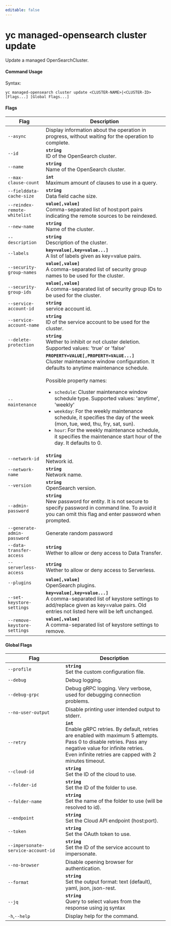 ```yaml
---
editable: false
---
```


# yc managed-opensearch cluster update

Update a managed OpenSearchCluster.

#### Command Usage

Syntax: 

`yc managed-opensearch cluster update <CLUSTER-NAME>|<CLUSTER-ID> [Flags...] [Global Flags...]`

#### Flags

| Flag | Description |
|----|----|
|`--async`|Display information about the operation in progress, without waiting for the operation to complete.|
|`--id`|<b>`string`</b><br/>ID of the OpenSearch cluster.|
|`--name`|<b>`string`</b><br/>Name of the OpenSearch cluster.|
|`--max-clause-count`|<b>`int`</b><br/>Maximum amount of clauses to use in a query.|
|`--fielddata-cache-size`|<b>`string`</b><br/>Data field cache size.|
|`--reindex-remote-whitelist`|<b>`value[,value]`</b><br/>Comma-separated list of host:port pairs indicating the remote sources to be reindexed.|
|`--new-name`|<b>`string`</b><br/>Name of the cluster.|
|`--description`|<b>`string`</b><br/>Description of the cluster.|
|`--labels`|<b>`key=value[,key=value...]`</b><br/>A list of labels given as key=value pairs.|
|`--security-group-names`|<b>`value[,value]`</b><br/>A comma-separated list of security group names to be used for the cluster.|
|`--security-group-ids`|<b>`value[,value]`</b><br/>A comma-separated list of security group IDs to be used for the cluster.|
|`--service-account-id`|<b>`string`</b><br/>service account id.|
|`--service-account-name`|<b>`string`</b><br/>ID of the service account to be used for the cluster.|
|`--delete-protection`|<b>`string`</b><br/>Wether to inhibit or not cluster deletion. Supported values: 'true' or 'false'|
|`--maintenance`|<b>`PROPERTY=VALUE[,PROPERTY=VALUE...]`</b><br/>Cluster maintenance window configuration. It defaults to anytime maintenance schedule.<br/><br/>Possible property names:<br/><ul> <li><code>schedule</code>:     Cluster maintenance window schedule type. Supported values: 'anytime', 'weekly'</li> <li><code>weekday</code>:     For the weekly maintenance schedule, it specifies the day of the week (mon, tue, wed, thu, fry, sat, sun).</li> <li><code>hour</code>:     For the weekly maintenance schedule, it specifies the maintenance start hour of the day. It defaults to 0.</li> </ul>|
|`--network-id`|<b>`string`</b><br/>Network id.|
|`--network-name`|<b>`string`</b><br/>Network name.|
|`--version`|<b>`string`</b><br/>OpenSearch version.|
|`--admin-password`|<b>`string`</b><br/>New password for entity. It is not secure to specify password in command line. To avoid it you can omit this flag and enter password when prompted.|
|`--generate-admin-password`|Generate random password|
|`--data-transfer-access`|<b>`string`</b><br/>Wether to allow or deny access to Data Transfer.|
|`--serverless-access`|<b>`string`</b><br/>Wether to allow or deny access to Serverless.|
|`--plugins`|<b>`value[,value]`</b><br/>OpenSearch plugins.|
|`--set-keystore-settings`|<b>`key=value[,key=value...]`</b><br/>A comma-separated list of keystore settings to add/replace given as key=value pairs. Old entries not listed here will be left unchanged.|
|`--remove-keystore-settings`|<b>`value[,value]`</b><br/>A comma-separated list of keystore settings to remove.|

#### Global Flags

| Flag | Description |
|----|----|
|`--profile`|<b>`string`</b><br/>Set the custom configuration file.|
|`--debug`|Debug logging.|
|`--debug-grpc`|Debug gRPC logging. Very verbose, used for debugging connection problems.|
|`--no-user-output`|Disable printing user intended output to stderr.|
|`--retry`|<b>`int`</b><br/>Enable gRPC retries. By default, retries are enabled with maximum 5 attempts.<br/>Pass 0 to disable retries. Pass any negative value for infinite retries.<br/>Even infinite retries are capped with 2 minutes timeout.|
|`--cloud-id`|<b>`string`</b><br/>Set the ID of the cloud to use.|
|`--folder-id`|<b>`string`</b><br/>Set the ID of the folder to use.|
|`--folder-name`|<b>`string`</b><br/>Set the name of the folder to use (will be resolved to id).|
|`--endpoint`|<b>`string`</b><br/>Set the Cloud API endpoint (host:port).|
|`--token`|<b>`string`</b><br/>Set the OAuth token to use.|
|`--impersonate-service-account-id`|<b>`string`</b><br/>Set the ID of the service account to impersonate.|
|`--no-browser`|Disable opening browser for authentication.|
|`--format`|<b>`string`</b><br/>Set the output format: text (default), yaml, json, json-rest.|
|`--jq`|<b>`string`</b><br/>Query to select values from the response using jq syntax|
|`-h`,`--help`|Display help for the command.|
